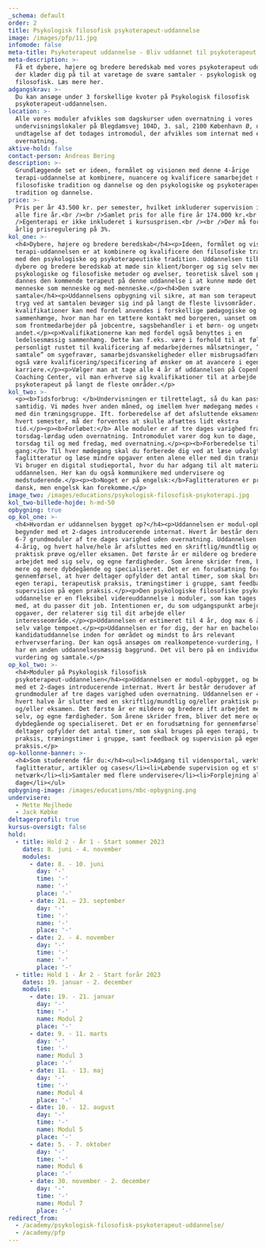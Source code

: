 ```yaml
---
_schema: default
order: 2
title: Psykologisk filosofisk psykoterapeut-uddannelse
image: /images/pfp/11.jpg
infomode: false
meta-title: Psykoterapeut uddannelse - Bliv uddannet til psykoterapeut hos CCC
meta-description: >-
  Få et dybere, højere og bredere beredskab med vores psykoterapeut uddannelse,
  der klæder dig på til at varetage de svære samtaler - psykologisk og
  filosofisk. Læs mere her.
adgangskrav: >-
  Du kan ansøge under 3 forskellige kvoter på Psykologisk filosofisk
  psykoterapeut-uddannelsen.
location: >-
  Alle vores moduler afvikles som dagskurser uden overnatning i vores
  undervisningslokaler på Blegdamsvej 104D, 3. sal, 2100 København Ø, dog med
  undtagelse af det todages intromodul, der afvikles som internat med én
  overnatning.
aktive-hold: false
contact-person: Andreas Bering
description: >-
  Grundlæggende set er ideen, formålet og visionen med denne 4-årige
  terapi-uddannelse at kombinere, nuancere og kvalificere samarbejdet mellem den
  filosofiske tradition og dannelse og den psykologiske og psykoterapeutiske
  tradition og dannelse.
price: >-
  Pris per år 43.500 kr. per semester, hvilket inkluderer supervision i løbet af
  alle fire år.<br /><br />Samlet pris for alle fire år 174.000 kr.<br /><br
  />Egenterapi er ikke inkluderet i kursusprisen.<br /><br />Der må forventes en
  årlig prisregulering på 3%.
kol_one: >-
  <h4>Dybere, højere og bredere beredskab</h4><p>Ideen, formålet og visionen med
  terapi-uddannelsen er at kombinere og kvalificere den filosofiske tradition
  med den psykologiske og psykoterapeutiske tradition. Uddannelsen tilbyder et
  dybere og bredere beredskab at møde sin klient/borger og sig selv med. Gennem
  psykologiske og filosofiske metoder og øvelser, teoretisk såvel som praktisk,
  dannes den kommende terapeut på denne uddannelse i at kunne møde det andet
  menneske som menneske og med-menneske.</p><h4>Den svære
  samtale</h4><p>Uddannelsens opbygning vil sikre, at man som terapeut vil være
  tryg ved at samtalen bevæger sig ind på langt de fleste livsområder. Disse
  kvalifikationer kan med fordel anvendes i forskellige pædagogiske og sociale
  sammenhænge, hvor man har en tættere kontakt med borgeren, uanset om det er
  som frontmedarbejder på jobcentre, sagsbehandler i et børn- og ungeteam eller
  andet.</p><p>Kvalifikationerne kan med fordel også benyttes i en
  ledelsesmæssig sammenhæng. Dette kan f.eks. være i forhold til at føle sig
  personligt rustet til kvalificering af medarbejdernes målsætninger, ”den svære
  samtale” om sygefravær, samarbejdsvanskeligheder eller misbrugsadfærd. Det kan
  også være kvalificering/specificering af ønsker om at avancere i egen
  karriere.</p><p>Vælger man at tage alle 4 år af uddannelsen på Copenhagen
  Coaching Center, vil man erhverve sig kvalifikationer til at arbejde som
  psykoterapeut på langt de fleste områder.</p>
kol_two: >-
  <p><b>Tidsforbrug: </b>Undervisningen er tilrettelagt, så du kan passe dit job
  samtidig. Vi mødes hver anden måned, og imellem hver mødegang mødes du også
  med din træningsgruppe. Ift. forberedelse af det afsluttende eksamensmodul på
  hvert semester, må der forventes at skulle afsættes lidt ekstra
  tid.</p><p><b>Forløbet:</b> Alle moduler er af tre dages varighed fra
  torsdag-lørdag uden overnatning. Intromodulet varer dog kun to dage, fra
  torsdag til og med fredag, med overnatning.</p><p><b>Forberedelse til hver
  gang:</b> Til hver mødegang skal du forberede dig ved at læse udvalgt
  faglitteratur og løse mindre opgaver enten alene eller med din træningsgruppe.
  Vi bruger en digital studieportal, hvor du har adgang til alt materiale fra
  uddannelsen. Her kan du også kommunikere med undervisere og
  medstuderende.</p><p><b>Noget er på engelsk:</b>Faglitteraturen er primært på
  dansk, men engelsk kan forekomme.</p>
image_two: /images/educations/psykologisk-filosofisk-psykoterapi.jpg
kol_two-billede-hojde: h-md-50
opbygning: true
op_kol_one: >-
  <h4>Hvordan er uddannelsen bygget op?</h4><p>Uddannelsen er modul-opbygget, og
  begynder med et 2-dages introducerende internat. Hvert år består derudover af
  6-7 grundmoduler af tre dages varighed uden overnatning. Uddannelsen er
  4-årig, og hvert halve/hele år afsluttes med en skriftlig/mundtlig og/eller
  praktisk prøve og/eller eksamen. Det første år er mildere og bredere ift
  arbejdet med sig selv, og egne færdigheder. Som årene skrider frem, bliver det
  mere og mere dybdegående og specialiseret. Det er en forudsætning for
  gennemførsel, at hver deltager opfylder det antal timer, som skal bruges på
  egen terapi, terapeutisk praksis, træningstimer i gruppe, samt feedback og
  supervision på egen praksis.</p><p>Den psykologiske filosofiske psykoterapeut
  uddannelse er en fleksibel videreuddannelse i moduler, som kan tages samtidig
  med, at du passer dit job. Intentionen er, du som udgangspunkt arbejder med
  opgaver, der relaterer sig til dit arbejde eller
  interesseområde.</p><p>Uddannelsen er estimeret til 4 år, dog max 6 år. Du kan
  selv vælge tempoet.</p><p>Uddannelsen er for dig, der har en bachelor- eller
  kandidatuddannelse inden for området og mindst to års relevant
  erhvervserfaring. Der kan også ansøges om realkompetence-vurdering, hvis du
  har en anden uddannelsesmæssig baggrund. Det vil bero på en individuel
  vurdering og samtale.</p>
op_kol_two: >-
  <h4>Moduler på Psykologisk filosofisk
  psykoterapeut-uddannelsen</h4><p>Uddannelsen er modul-opbygget, og begynder
  med et 2-dages introducerende internat. Hvert år består derudover af 6/7
  grundmoduler af tre dages varighed uden overnatning. Uddannelsen er 4-årig, og
  hvert halve år slutter med en skriftlig/mundtlig og/eller praktisk prøve
  og/eller eksamen. Det første år er mildere og bredere ift arbejdet med sig
  selv, og egne færdigheder. Som årene skrider frem, bliver det mere og mere
  dybdegående og specialiseret. Det er en forudsætning for gennemførsel, at hver
  deltager opfylder det antal timer, som skal bruges på egen terapi, terapeutisk
  praksis, træningstimer i gruppe, samt feedback og supervision på egen
  praksis.</p>
op-kollonne-banner: >-
  <h4>Som studerende får du:</h4><ul><li>Adgang til vidensportal, værktøjer,
  faglitteratur, artikler og cases</li><li>Løbende supervision og et stærkt
  netværk</li><li>Samtaler med flere undervisere</li><li>Forplejning alle
  dage</li></ul>
opbygning-image: /images/educations/mbc-opbygning.png
undervisere:
  - Mette Mejlhede
  - Jack Købke
deltagerprofil: true
kursus-oversigt: false
hold:
  - title: Hold 2 - År 1 - Start sommer 2023
    dates: 8. juni - 4. november
    modules:
      - date: 8. - 10. juni
        day: '-'
        time: '-'
        name: '-'
        place: '-'
      - date: 21. – 23. september
        day: '-'
        time: '-'
        name: '-'
        place: '-'
      - date: 2. - 4. november
        day: '-'
        time: '-'
        name: '-'
        place: '-'
  - title: Hold 1 - År 2 - Start forår 2023
    dates: 19. januar - 2. december
    modules:
      - date: 19. - 21. januar
        day: '-'
        time: '-'
        name: Modul 2
        place: '-'
      - date: 9. - 11. marts
        day: '-'
        time: '-'
        name: Modul 3
        place: '-'
      - date: 11. - 13. maj
        day: '-'
        time: '-'
        name: Modul 4
        place: '-'
      - date: 10. - 12. august
        day: '-'
        time: '-'
        name: Modul 5
        place: '-'
      - date: 5. - 7. oktober
        day: '-'
        time: '-'
        name: Modul 6
        place: '-'
      - date: 30. november - 2. december
        day: '-'
        time: '-'
        name: Modul 7
        place: '-'
redirect_from:
  - /academy/psykologisk-filosofisk-psykoterapeut-uddannelse/
  - /academy/pfp
---
```

